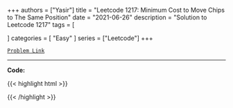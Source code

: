 
+++
authors = ["Yasir"]
title = "Leetcode 1217: Minimum Cost to Move Chips to The Same Position"
date = "2021-06-26"
description = "Solution to Leetcode 1217"
tags = [
    
]
categories = [
    "Easy"
]
series = ["Leetcode"]
+++



[`Problem Link`](https://leetcode.com/problems/minimum-cost-to-move-chips-to-the-same-position/description/)

---

**Code:**

{{< highlight html >}}

{{< /highlight >}}

